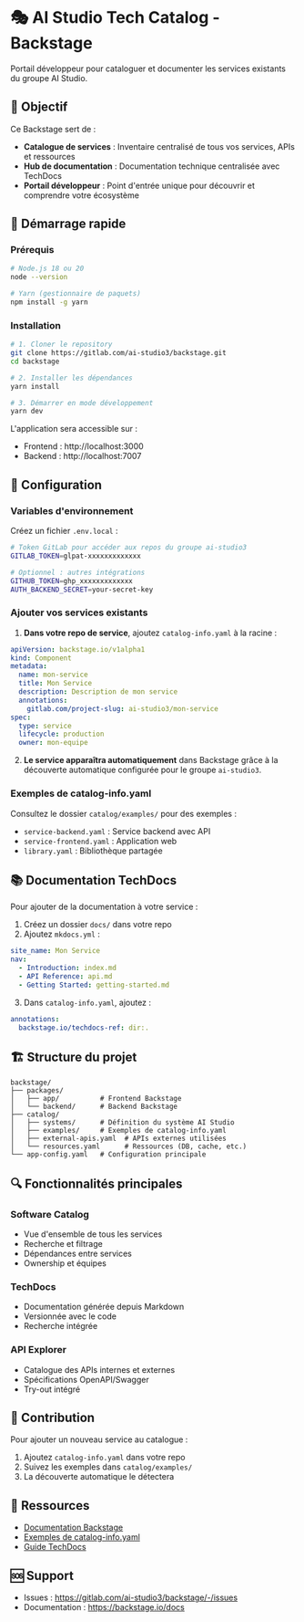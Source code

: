 # 🎭 AI Studio Tech Catalog - Backstage

Portail développeur pour cataloguer et documenter les services existants du groupe AI Studio.

## 🎯 Objectif

Ce Backstage sert de :
- **Catalogue de services** : Inventaire centralisé de tous vos services, APIs et ressources
- **Hub de documentation** : Documentation technique centralisée avec TechDocs
- **Portail développeur** : Point d'entrée unique pour découvrir et comprendre votre écosystème

## 🚀 Démarrage rapide

### Prérequis

```bash
# Node.js 18 ou 20
node --version

# Yarn (gestionnaire de paquets)
npm install -g yarn
```

### Installation

```bash
# 1. Cloner le repository
git clone https://gitlab.com/ai-studio3/backstage.git
cd backstage

# 2. Installer les dépendances
yarn install

# 3. Démarrer en mode développement
yarn dev
```

L'application sera accessible sur :
- Frontend : http://localhost:3000
- Backend : http://localhost:7007

## 🔧 Configuration

### Variables d'environnement

Créez un fichier `.env.local` :

```bash
# Token GitLab pour accéder aux repos du groupe ai-studio3
GITLAB_TOKEN=glpat-xxxxxxxxxxxxx

# Optionnel : autres intégrations
GITHUB_TOKEN=ghp_xxxxxxxxxxxxx
AUTH_BACKEND_SECRET=your-secret-key
```

### Ajouter vos services existants

1. **Dans votre repo de service**, ajoutez `catalog-info.yaml` à la racine :

```yaml
apiVersion: backstage.io/v1alpha1
kind: Component
metadata:
  name: mon-service
  title: Mon Service
  description: Description de mon service
  annotations:
    gitlab.com/project-slug: ai-studio3/mon-service
spec:
  type: service
  lifecycle: production
  owner: mon-equipe
```

2. **Le service apparaîtra automatiquement** dans Backstage grâce à la découverte automatique configurée pour le groupe `ai-studio3`.

### Exemples de catalog-info.yaml

Consultez le dossier `catalog/examples/` pour des exemples :
- `service-backend.yaml` : Service backend avec API
- `service-frontend.yaml` : Application web
- `library.yaml` : Bibliothèque partagée

## 📚 Documentation TechDocs

Pour ajouter de la documentation à votre service :

1. Créez un dossier `docs/` dans votre repo
2. Ajoutez `mkdocs.yml` :

```yaml
site_name: Mon Service
nav:
  - Introduction: index.md
  - API Reference: api.md
  - Getting Started: getting-started.md
```

3. Dans `catalog-info.yaml`, ajoutez :

```yaml
annotations:
  backstage.io/techdocs-ref: dir:.
```

## 🏗️ Structure du projet

```
backstage/
├── packages/
│   ├── app/          # Frontend Backstage
│   └── backend/      # Backend Backstage
├── catalog/
│   ├── systems/      # Définition du système AI Studio
│   ├── examples/     # Exemples de catalog-info.yaml
│   ├── external-apis.yaml  # APIs externes utilisées
│   └── resources.yaml      # Ressources (DB, cache, etc.)
└── app-config.yaml   # Configuration principale
```

## 🔍 Fonctionnalités principales

### Software Catalog
- Vue d'ensemble de tous les services
- Recherche et filtrage
- Dépendances entre services
- Ownership et équipes

### TechDocs
- Documentation générée depuis Markdown
- Versionnée avec le code
- Recherche intégrée

### API Explorer
- Catalogue des APIs internes et externes
- Spécifications OpenAPI/Swagger
- Try-out intégré

## 🤝 Contribution

Pour ajouter un nouveau service au catalogue :

1. Ajoutez `catalog-info.yaml` dans votre repo
2. Suivez les exemples dans `catalog/examples/`
3. La découverte automatique le détectera

## 📖 Ressources

- [Documentation Backstage](https://backstage.io/docs)
- [Exemples de catalog-info.yaml](./catalog/examples/)
- [Guide TechDocs](https://backstage.io/docs/features/techdocs/)

## 🆘 Support

- Issues : https://gitlab.com/ai-studio3/backstage/-/issues
- Documentation : https://backstage.io/docs